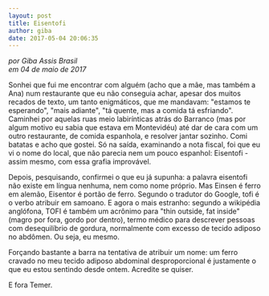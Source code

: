 ```yaml
---
layout: post
title: Eisentofi
author: giba
date: 2017-05-04 20:06:35
---
```

*por Giba Assis Brasil*\
*em 04 de maio de 2017*

Sonhei que fui me encontrar com alguém (acho que a mãe, mas também a Ana) num restaurante que eu não conseguia achar, apesar dos muitos recados de texto, um tanto enigmáticos, que me mandavam: "estamos te esperando", "mais adiante", "tá quente, mas a comida tá esfriando". Caminhei por aquelas ruas meio labirínticas atrás do Barranco (mas por algum motivo eu sabia que estava em Montevidéu) até dar de cara com um outro restaurante, de comida espanhola, e resolver jantar sozinho. Comi batatas e acho que gostei. Só na saída, examinando a nota fiscal, foi que eu vi o nome do local, que não parecia nem um pouco espanhol: Eisentofi - assim mesmo, com essa grafia improvável.

Depois, pesquisando, confirmei o que eu já supunha: a palavra eisentofi não existe em língua nenhuma, nem como nome próprio. Mas Einsen é ferro em alemão, Eisentor é portão de ferro. Segundo o tradutor do Google, tofi é o verbo atribuir em samoano. E agora o mais estranho: segundo a wikipédia anglófona, TOFI é também um acrônimo para "thin outside, fat inside" (magro por fora, gordo por dentro), termo médico para descrever pessoas com desequilíbrio de gordura, normalmente com excesso de tecido adiposo no abdômen. Ou seja, eu mesmo.

Forçando bastante a barra na tentativa de atribuir um nome: um ferro cravado no meu tecido adiposo abdominal desproporcional é justamente o que eu estou sentindo desde ontem. Acredite se quiser.

E fora Temer.